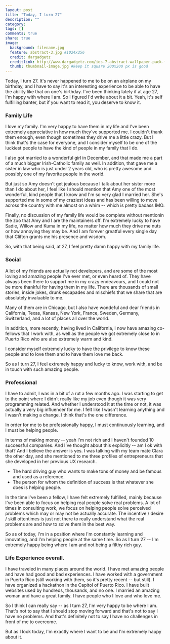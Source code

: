 ```yaml
---
layout: post
title: "Today, I turn 27"
description: ""
category:
tags: []
comments: true
share: true
image:
  background: filename.jpg
  feature: abstract-3.jpg #1024x256
  credit: dargadgetz
  creditlink: http://www.dargadgetz.com/ios-7-abstract-wallpaper-pack-for-iphone-5-and-ipod-touch-retina/
  thumb: thumbnail-image.jpg #keep it square 200x200 px is good
---
```


Today, I turn 27.  It's never happened to me to be on an airplane on my birthday, and I have to say it's an interesting experience to be able to have the ability like that on one's birthday.  I've been thinking lately if at age 27, I'm happy with where I am.  So I figured I'd write about it a bit.  Yeah, it's self fulfilling banter, but if you want to read it, you deserve to know it.

### Family Life
I love my family.  I'm very happy to have them in my life and I've been extremely appreciative in how much they've supported me.  I couldn't thank them enough, even though sometimes they drive me a little crazy.  But I think that's the case for everyone, and I consider myself to be one of the luckiest people to have the kind of people in my family that I do.

I also got married to a wonderful girl in December, and that made me a part of a much bigger Irish-Catholic family as well.  In addition, that gave me a sister in law who is just under 2 years old, who is pretty awesome and possibly one of my favorite people in the world.

But just so Amy doesn't get jealous because I talk about her sister more than I do about her, I feel like I should mention that Amy one of the most wonderful, kind people that I know and I'm so very glad I married her.  She's supported me in some of my craziest ideas and has been willing to move across the country with me almost on a whim -- which is pretty badass IMO.

Finally, no discussion of my family life would be complete without mentionin the zoo that Amy and I are the maintainers off.  I'm extremely lucky to have Sadie, Willow and Kuma in my life, no matter how much they drive me nuts or how annoying they may be.  And I am forever greatful every single day that Clifton grants me his presence and wisdom.

So, with that being said, at 27, I feel pretty damn happy with my family life.

### Social
A lot of my friends are actually not developers, and are some of the most loving and amazing people I've ever met, or even heard of.  They have always been there to support me in my crazy endeavours, and I could not be more thankful for having them in my life.  There are thousands of small stories, inside jokes, drunk escapades and mischiefs that we share that are absolutely invaluable to me.

Many of them are in Chicago, but I also have wondeful and dear friends in California, Texas, Kansas, New York,  France, Sweden, Germany, Switzerland, and a lot of places all over the world.

In addition, more recently, having lived in California, I now have amazing co-fellows that I work with, as well as the people we got extremely close to in Puerto Rico who are also extremely warm and kind.

I consider myself extremely lucky to have the privilege to know these people and to love them and to have them love me back.

So as I turn 27, I feel extremely happy and lucky to know, work with, and be in touch with such amazing people.

### Professional

I have to admit, I was in a bit of a rut a few months ago.  I was starting to get to the point where I didn't really like my job even though it was very programming related.  And whether I understood it at the time or not, it was actually a very big influencer for me. I felt like I wasn't learning anything and I wasn't making a change.  I think that's the one difference.

In order for me to be professionally happy, I must continuously learning, and I must be helping people.

In terms of making money -- yeah I'm not rich and I haven't founded 10 successful companies.  And I've thought about this explicitly -- am I ok with that?  And I believe the answer is yes.  I was talking with my team mate Clara the other day, and she mentioned to me three profiles of entrepreneurs that she developed in her previous UX research.

*  The hard driving guy who wants to make tons of money and be famous and used as a reference.
*  The person for whom the definition of success is that whatever she does is helping people.

In the time I've been a fellow, I have felt extremely fulfilled, mainly because I've been able to focus on helping real people solve real problems.  A lot of times in consulting work, we focus on helping people solve perceived problems which may or may not be actually accurate.  The incentive / desire / skill oftentimes is just not there to really understand what the real problems are and how to solve them in the best way.

So as of today, I'm in a position where I'm constantly learning and innovating, and I'm helping people at the same time.  So as I turn 27 -- I'm extremely happy being where I am and not being a filthy rich guy.

### Life Experience overall.

I have traveled in many places around the world.  I have met amazing people and have had good and bad experiences.  I have worked with a government in Puerto Rico (still working with them, so it's pretty recent -- but still).  I have organized a hackathon in the Capitol of Puerto Rico.  I have built websites used by hundreds, thousands, and no one.  I married an amazing woman and have a great family.  I have people who I love and who love me.

So I think I can really say -- as I turn 27, I'm very happy to be where I am.  That's not to say that I should stop moving forward and that's not to say I have no problems.  And that's definitely not to say I have no challenges in front of me to overcome.

But as I look today, I'm exactly where I want to be and I'm extremely happy about it.

